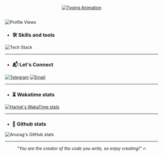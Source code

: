<div align="center">
  <a href="https://github.com/sam-amirpoor">
    <img src="https://readme-typing-svg.demolab.com?font=JetBrains+Mono&size=26&duration=4000&pause=1000&color=fabd2f&center=true&vCenter=true&width=435&lines=Hello+World+%F0%9F%8C%8E;I'm+Sam+Amirpoor;Passionate+JavaScript+Developer" alt="Typing Animation" />
  </a>
  </div>

<br/>

![Profile Views](https://komarev.com/ghpvc/?username=sam-amirpoor&color=blue&style=flat-square)

- ### 🛠️ Skills and tools
<div>
  <img src="https://skillicons.dev/icons?i=html,css,js,git,github,tailwind,react,redux,ts,next,vim" alt="Tech Stack" />
</div>

<hr />

- ### 📬 Let's Connect
[![Telegram](https://img.shields.io/badge/-Telegram-26A5E4?logo=telegram&logoColor=white)](https://t.me/samamirpoor)
[![Email](https://img.shields.io/badge/-Email-EA4335?logo=gmail&logoColor=white)](mailto:amirpoorDev@gmail.com)

<hr />

- ### ⏳ Wakatime stats
[![Harlok's WakaTime stats](https://github-readme-stats.vercel.app/api/wakatime?username=amirpoorDev&theme=gruvbox)](https://github.com/anuraghazra/github-readme-stats)
<hr />

- ### 🧨 Github stats
![Anurag's GitHub stats](https://github-readme-stats.vercel.app/api?username=sam-amirpoor&show_icons=true&theme=gruvbox)

<hr/>

<div align="center" style="max-width: 600px">
  <em>"You are the creator of the code you write, so enjoy creating!"</em> 🔥
</div>
